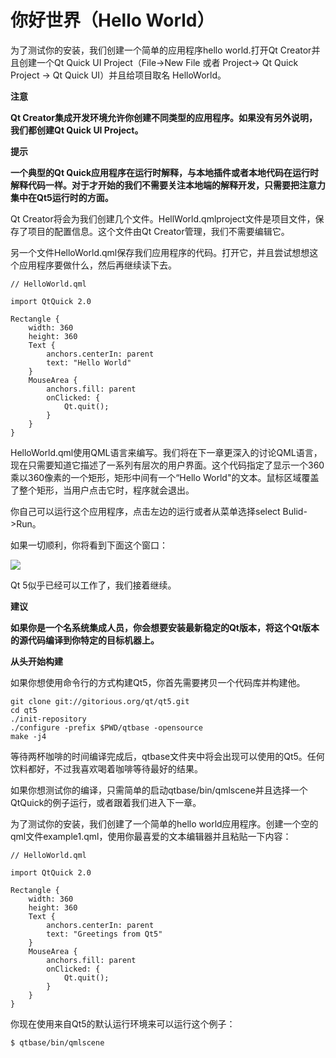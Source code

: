 # 你好世界（Hello World）

为了测试你的安装，我们创建一个简单的应用程序hello world.打开Qt Creator并且创建一个Qt Quick UI Project（File->New File 或者 Project-> Qt Quick Project -> Qt Quick UI）并且给项目取名 HelloWorld。

**注意**

**Qt Creator集成开发环境允许你创建不同类型的应用程序。如果没有另外说明，我们都创建Qt Quick UI Project。**

**提示**

**一个典型的Qt Quick应用程序在运行时解释，与本地插件或者本地代码在运行时解释代码一样。对于才开始的我们不需要关注本地端的解释开发，只需要把注意力集中在Qt5运行时的方面。**

Qt Creator将会为我们创建几个文件。HellWorld.qmlproject文件是项目文件，保存了项目的配置信息。这个文件由Qt Creator管理，我们不需要编辑它。

另一个文件HelloWorld.qml保存我们应用程序的代码。打开它，并且尝试想想这个应用程序要做什么，然后再继续读下去。

```
// HelloWorld.qml

import QtQuick 2.0

Rectangle {
    width: 360
    height: 360
    Text {
        anchors.centerIn: parent
        text: "Hello World"
    }
    MouseArea {
        anchors.fill: parent
        onClicked: {
            Qt.quit();
        }
    }
}
```

HelloWorld.qml使用QML语言来编写。我们将在下一章更深入的讨论QML语言，现在只需要知道它描述了一系列有层次的用户界面。这个代码指定了显示一个360乘以360像素的一个矩形，矩形中间有一个“Hello World"的文本。鼠标区域覆盖了整个矩形，当用户点击它时，程序就会退出。

你自己可以运行这个应用程序，点击左边的运行或者从菜单选择select Bulid->Run。

如果一切顺利，你将看到下面这个窗口：

![](http://qmlbook.org/_images/example.png)

Qt 5似乎已经可以工作了，我们接着继续。

**建议**

**如果你是一个名系统集成人员，你会想要安装最新稳定的Qt版本，将这个Qt版本的源代码编译到你特定的目标机器上。**

**从头开始构建**

如果你想使用命令行的方式构建Qt5，你首先需要拷贝一个代码库并构建他。

```
git clone git://gitorious.org/qt/qt5.git
cd qt5
./init-repository
./configure -prefix $PWD/qtbase -opensource
make -j4
```

等待两杯咖啡的时间编译完成后，qtbase文件夹中将会出现可以使用的Qt5。任何饮料都好，不过我喜欢喝着咖啡等待最好的结果。

如果你想测试你的编译，只需简单的启动qtbase/bin/qmlscene并且选择一个QtQuick的例子运行，或者跟着我们进入下一章。

为了测试你的安装，我们创建了一个简单的hello world应用程序。创建一个空的qml文件example1.qml，使用你最喜爱的文本编辑器并且粘贴一下内容：

```
// HelloWorld.qml

import QtQuick 2.0

Rectangle {
    width: 360
    height: 360
    Text {
        anchors.centerIn: parent
        text: "Greetings from Qt5"
    }
    MouseArea {
        anchors.fill: parent
        onClicked: {
            Qt.quit();
        }
    }
}
```

你现在使用来自Qt5的默认运行环境来可以运行这个例子：

```
$ qtbase/bin/qmlscene
```
